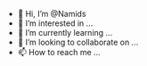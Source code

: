 - 👋 Hi, I’m @Namids
- 👀 I’m interested in ...
- 🌱 I’m currently learning ...
- 💞️ I’m looking to collaborate on ...
- 📫 How to reach me ...

<!---
Namids/Namids is a ✨ special ✨ repository because its `README.md` (this file) appears on your GitHub profile.
You can click the Preview link to take a look at your changes.
--->
